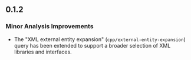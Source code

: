 ## 0.1.2

### Minor Analysis Improvements

* The "XML external entity expansion" (`cpp/external-entity-expansion`) query has been extended to support a broader selection of XML libraries and interfaces.
